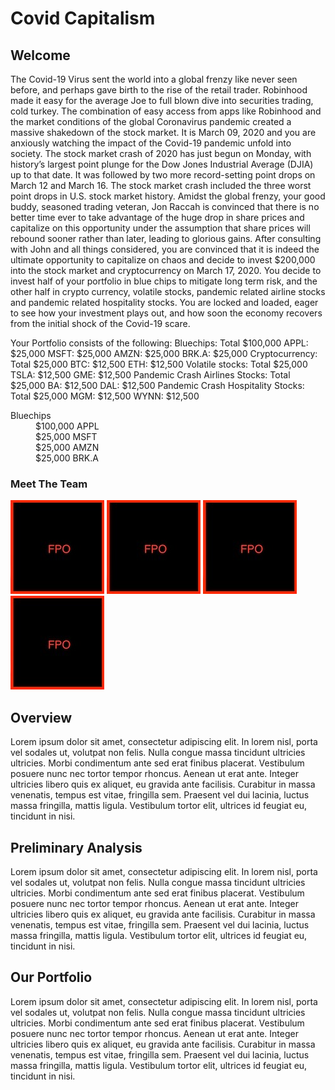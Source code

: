# Covid Capitalism
## Welcome
The Covid-19 Virus sent the world into a global frenzy like never seen before, and perhaps gave birth to the rise of the retail trader. Robinhood made it easy for the average Joe to full blown dive into securities trading, cold turkey. The combination of easy access from apps like Robinhood and the market conditions of the global Coronavirus pandemic created a massive shakedown of the stock market. It is March 09, 2020 and you are anxiously watching the impact of the Covid-19 pandemic unfold into society. The stock market crash of 2020 has just begun on Monday, with history’s largest point plunge for the Dow Jones Industrial Average (DJIA) up to that date. It was followed by two more record-setting point drops on March 12 and March 16. The stock market crash included the three worst point drops in U.S. stock market history. Amidst the global frenzy, your good buddy, seasoned trading veteran, Jon Raccah is convinced that there is no better time ever to take advantage of the huge drop in share prices and capitalize on this opportunity under the assumption that share prices will rebound sooner rather than later, leading to glorious gains. After consulting with John and all things considered, you are convinced that it is indeed the ultimate opportunity to capitalize on chaos and decide to invest $200,000 into the stock market and cryptocurrency on March 17, 2020. You decide to invest half of your portfolio in blue chips to mitigate long term risk, and the other half in crypto currency, volatile stocks, pandemic related airline stocks and pandemic related hospitality stocks. You are locked and loaded, eager to see how your investment plays out, and how soon the economy recovers from the initial shock of the Covid-19 scare.

Your Portfolio consists of the following:
Bluechips: Total $100,000 APPL: $25,000 MSFT: $25,000 AMZN: $25,000 BRK.A: $25,000
Cryptocurrency: Total $25,000 BTC: $12,500 ETH: $12,500
Volatile stocks: Total $25,000 TSLA: $12,500 GME: $12,500
Pandemic Crash Airlines Stocks: Total $25,000 BA: $12,500 DAL: $12,500
Pandemic Crash Hospitality Stocks: Total $25,000 MGM: $12,500 WYNN: $12,500

<dl>
  <dt>Bluechips</dt>
  <dd>$100,000 APPL</dd>
  <dd>$25,000 MSFT</dd> 
  <dd>$25,000 AMZN</dd>
  <dd>$25,000 BRK.A</dd> 
</dl>

### Meet The Team ###
![fpo_head_shot_small.jpg](images/fpo_head_shot_small.jpg) ![fpo_head_shot_small.jpg](images/fpo_head_shot_small.jpg)  ![fpo_head_shot_small.jpg](images/fpo_head_shot_small.jpg)  ![fpo_head_shot_small.jpg](images/fpo_head_shot_small.jpg) 

## Overview
Lorem ipsum dolor sit amet, consectetur adipiscing elit. In lorem nisl, porta vel sodales ut, volutpat non felis. Nulla congue massa tincidunt ultricies ultricies. Morbi condimentum ante sed erat finibus placerat. Vestibulum posuere nunc nec tortor tempor rhoncus. Aenean ut erat ante. Integer ultricies libero quis ex aliquet, eu gravida ante facilisis. Curabitur in massa venenatis, tempus est vitae, fringilla sem. Praesent vel dui lacinia, luctus massa fringilla, mattis ligula. Vestibulum tortor elit, ultrices id feugiat eu, tincidunt in nisi.

## Preliminary Analysis
Lorem ipsum dolor sit amet, consectetur adipiscing elit. In lorem nisl, porta vel sodales ut, volutpat non felis. Nulla congue massa tincidunt ultricies ultricies. Morbi condimentum ante sed erat finibus placerat. Vestibulum posuere nunc nec tortor tempor rhoncus. Aenean ut erat ante. Integer ultricies libero quis ex aliquet, eu gravida ante facilisis. Curabitur in massa venenatis, tempus est vitae, fringilla sem. Praesent vel dui lacinia, luctus massa fringilla, mattis ligula. Vestibulum tortor elit, ultrices id feugiat eu, tincidunt in nisi.


## Our Portfolio
Lorem ipsum dolor sit amet, consectetur adipiscing elit. In lorem nisl, porta vel sodales ut, volutpat non felis. Nulla congue massa tincidunt ultricies ultricies. Morbi condimentum ante sed erat finibus placerat. Vestibulum posuere nunc nec tortor tempor rhoncus. Aenean ut erat ante. Integer ultricies libero quis ex aliquet, eu gravida ante facilisis. Curabitur in massa venenatis, tempus est vitae, fringilla sem. Praesent vel dui lacinia, luctus massa fringilla, mattis ligula. Vestibulum tortor elit, ultrices id feugiat eu, tincidunt in nisi.

